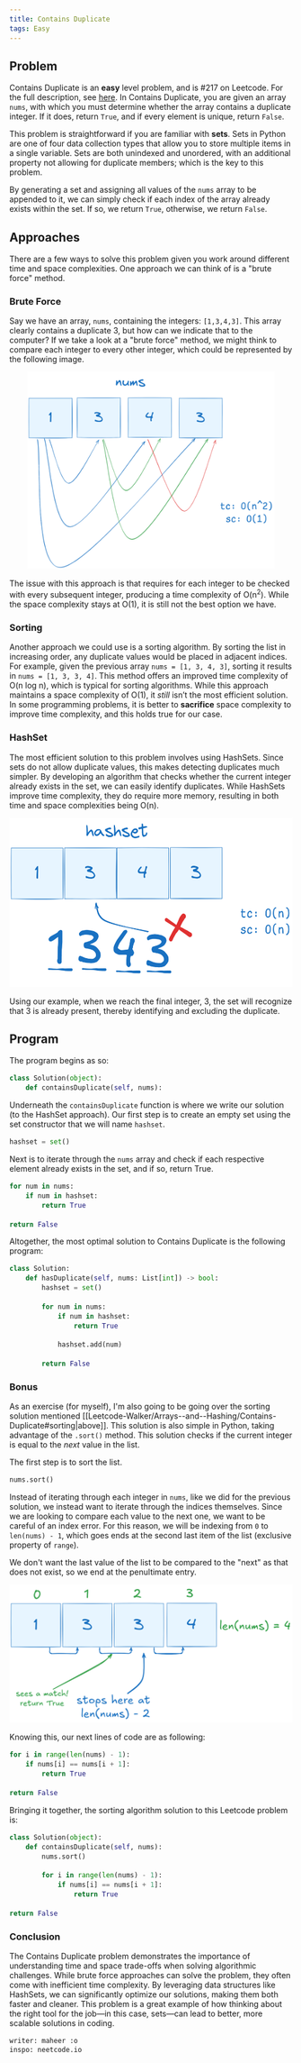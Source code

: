 ```yaml
---
title: Contains Duplicate
tags: Easy
---
```


## Problem

Contains Duplicate is an **easy** level problem, and is #217 on Leetcode. For the full description, see [here](https://leetcode.com/problems/contains-duplicate/description/).
In Contains Duplicate, you are given an array `nums`, with which you must determine whether the array contains a duplicate integer. If it does, return `True`, and if every element is unique, return `False`.

This problem is straightforward if you are familiar with **sets**. Sets in Python are one of four data collection types that allow you to store multiple items in a single variable. Sets are both unindexed and unordered, with an additional property not allowing for duplicate members; which is the key to this problem.

By generating a set and assigning all values of the `nums` array to be appended to it, we can simply check if each index of the array already exists within the set. If so, we return `True`, otherwise, we return `False`.

## Approaches

There are a few ways to solve this problem given you work around different time and space complexities. One approach we can think of is a "brute force" method.

### Brute Force

Say we have an array, `nums`, containing the integers: `[1,3,4,3]`. This array clearly contains a duplicate 3, but how can we indicate that to the computer? If we take a look at a "brute force" method, we might think to compare each integer to every other integer, which could be represented by the following image.

<div style="text-align: center;">
    <img src="brute_force3.png" alt="Brute Force" width="440" height="350">
</div>

The issue with this approach is that requires for each integer to be checked with every subsequent integer, producing a time complexity of O(n<sup>2</sup>). While the space complexity stays at O(1), it is still not the best option we have.

### Sorting

Another approach we could use is a sorting algorithm. By sorting the list in increasing order, any duplicate values would be placed in adjacent indices. For example, given the previous array `nums = [1, 3, 4, 3]`, sorting it results in `nums = [1, 3, 3, 4]`. This method offers an improved time complexity of O(n log n), which is typical for sorting algorithms. While this approach maintains a space complexity of O(1), it _still_ isn’t the most efficient solution. In some programming problems, it is better to **sacrifice** space complexity to improve time complexity, and this holds true for our case.

### HashSet

The most efficient solution to this problem involves using HashSets. Since sets do not allow duplicate values, this makes detecting duplicates much simpler. By developing an algorithm that checks whether the current integer already exists in the set, we can easily identify duplicates. While HashSets improve time complexity, they do require more memory, resulting in both time and space complexities being O(n).

<div style="text-align:center;">
    <img src="hashset.png" width="600" height="300">
</div>

Using our example, when we reach the final integer, 3, the set will recognize that 3 is already present, thereby identifying and excluding the duplicate.

## Program

The program begins as so:

```python
class Solution(object):
    def containsDuplicate(self, nums):
```

Underneath the `containsDuplicate` function is where we write our solution (to the HashSet approach). Our first step is to create an empty set using the set constructor that we will name `hashset`.

```python
hashset = set()
```

Next is to iterate through the `nums` array and check if each respective element already exists in the set, and if so, return True.

```python
for num in nums:
    if num in hashset:
        return True

return False
```

Altogether, the most optimal solution to Contains Duplicate is the following program:

```python
class Solution:
    def hasDuplicate(self, nums: List[int]) -> bool:
        hashset = set()

        for num in nums:
            if num in hashset:
                return True

            hashset.add(num)

        return False

```

### Bonus

As an exercise (for myself), I'm also going to be going over the sorting solution mentioned [[Leetcode-Walker/Arrays--and--Hashing/Contains-Duplicate#sorting|above]]. This solution is also simple in Python, taking advantage of the `.sort()` method. This solution checks if the current integer is equal to the _next_ value in the list.

The first step is to sort the list.

```python
nums.sort()
```

Instead of iterating through each integer in `nums`, like we did for the previous solution, we instead want to iterate through the indices themselves. Since we are looking to compare each value to the next one, we want to be careful of an index error. For this reason, we will be indexing from `0` to `len(nums) - 1`, which goes ends at the second last item of the list (exclusive property of `range`).

We don't want the last value of the list to be compared to the "next" as that does not exist, so we end at the penultimate entry.

<div style="text-align:center;">
    <img src="sorting.png">
</div>

Knowing this, our next lines of code are as following:

```python
for i in range(len(nums) - 1):
    if nums[i] == nums[i + 1]:
        return True

return False
```

Bringing it together, the sorting algorithm solution to this Leetcode problem is:

```python
class Solution(object):
    def containsDuplicate(self, nums):
        nums.sort()

        for i in range(len(nums) - 1):
            if nums[i] == nums[i + 1]:
                return True

return False
```

### Conclusion

The Contains Duplicate problem demonstrates the importance of understanding time and space trade-offs when solving algorithmic challenges. While brute force approaches can solve the problem, they often come with inefficient time complexity. By leveraging data structures like HashSets, we can significantly optimize our solutions, making them both faster and cleaner. This problem is a great example of how thinking about the right tool for the job—in this case, sets—can lead to better, more scalable solutions in coding.

```
writer: maheer :o
inspo: neetcode.io
```
